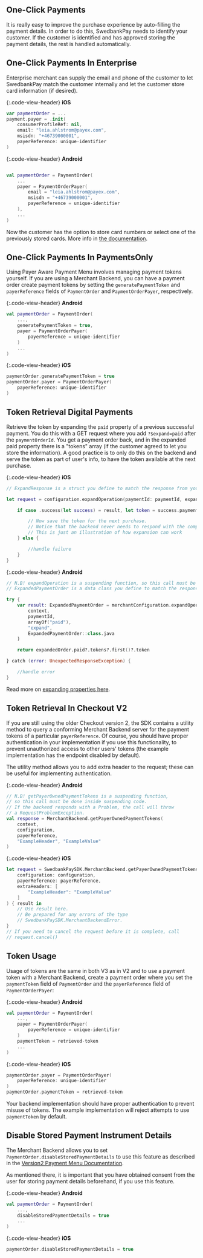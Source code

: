 ## One-Click Payments

It is really easy to improve the purchase experience by auto-filling the payment
details. In order to do this, SwedbankPay needs to identify your customer. If
the customer is identified and has approved storing the payment details, the
rest is handled automatically.

## One-Click Payments In Enterprise

Enterprise merchant can supply the email and phone of the customer to let
SwedbankPay match the customer internally and let the customer store card
information (if desired).

{:.code-view-header}
**iOS**

```swift
var paymentOrder = ...
payment.payer = .init(
    consumerProfileRef: nil,
    email: "leia.ahlstrom@payex.com",
    msisdn: "+46739000001",
    payerReference: unique-identifier
)

```

{:.code-view-header}
**Android**

```kotlin

val paymentOrder = PaymentOrder(
    ...
    payer = PaymentOrderPayer(
        email = "leia.ahlstrom@payex.com",
        msisdn = "+46739000001",
        payerReference = unique-identifier
    ),
    ...
)
```

Now the customer has the option to store card numbers or select one of the
previously stored cards. More info in [the documentation][enterprise-payer-ref].

## One-Click Payments In PaymentsOnly

Using Payer Aware Payment Menu involves managing payment tokens yourself. If
you are using a Merchant Backend, you can have a payment order create payment
tokens by setting the `generatePaymentToken` and `payerReference` fields of
`PaymentOrder` and `PaymentOrderPayer`, respectively.

{:.code-view-header}
**Android**

```kotlin
val paymentOrder = PaymentOrder(
    ...,
    generatePaymentToken = true,
    payer = PaymentOrderPayer(
        payerReference = unique-identifier
    )
    ...
)
```

{:.code-view-header}
**iOS**

```swift
paymentOrder.generatePaymentToken = true
paymentOrder.payer = PaymentOrderPayer(
    payerReference: unique-identifier
)
```

## Token Retrieval Digital Payments

Retrieve the token by expanding the `paid` property of a previous successful
payment. You do this with a GET request where you add `?$expand=paid` after the
`paymentOrderId`. You get a payment order back, and in the expanded paid
property there is a "tokens" array (if the customer agreed to let you store the
information). A good practice is to only do this on the backend and serve the
token as part of user's info, to have the token available at the next purchase.

{:.code-view-header}
**iOS**

```swift
// ExpandResponse is a struct you define to match the response from your server, since you will want to adapt it to your needs.

let request = configuration.expandOperation(paymentId: paymentId, expand: [.paid], endpoint: "expand") { (result: Result<ExpandResponse, Error>) in

    if case .success(let success) = result, let token = success.paymentOrder.paid?.tokens.first?.token {

        // Now save the token for the next purchase.
        // Notice that the backend never needs to respond with the complete expanded PaymentOrder.
        // This is just an illustration of how expansion can work
    } else {

        //handle failure
    }
}

```

{:.code-view-header}
**Android**

```kotlin
// N.B! expandOperation is a suspending function, so this call must be done inside suspending code.
// ExpandedPaymentOrder is a data class you define to match the response from your server, since you will want to adapt it to your needs.

try {
    var result: ExpandedPaymentOrder = merchantConfiguration.expandOperation(
        context,
        paymentId,
        arrayOf("paid"),
        "expand",
        ExpandedPaymentOrder::class.java
    )

    return expandedOrder.paid?.tokens?.first()?.token

} catch (error: UnexpectedResponseException) {

    //handle error
}
```

Read more on [expanding properties here][expanding_properties].

## Token Retrieval In Checkout V2

If you are still using the older Checkout version 2, the SDK contains a utility
method to query a conforming Merchant Backend server for the payment tokens of a
particular `payerReference`. Of course, you should have proper authentication in
your implementation if you use this functionality, to prevent unauthorized
access to other users' tokens (the example implementation has the endpoint
disabled by default).

The utility method allows you to add extra header to the request; these can
be useful for implementing authentication.

{:.code-view-header}
**Android**

```kotlin
// N.B! getPayerOwnedPaymentTokens is a suspending function,
// so this call must be done inside suspending code.
// If the backend responds with a Problem, the call will throw
// a RequestProblemException.
val response = MerchantBackend.getPayerOwnedPaymentTokens(
    context,
    configuration,
    payerReference,
    "ExampleHeader", "ExampleValue"
)
```

{:.code-view-header}
**iOS**

```swift
let request = SwedbankPaySDK.MerchantBackend.getPayerOwnedPaymentTokens(
    configuration: configuration,
    payerReference: payerReference,
    extraHeaders: [
        "ExampleHeader": "ExampleValue"
    ]
) { result in
    // Use result here.
    // Be prepared for any errors of the type
    // SwedbankPaySDK.MerchantBackendError.
}
// If you need to cancel the request before it is complete, call
// request.cancel()
```

## Token Usage

Usage of tokens are the same in both V3 as in V2 and to use a payment token with
a Merchant Backend, create a payment order where you set the `paymentToken`
field of `PaymentOrder` and the `payerReference` field of `PaymentOrderPayer`:

{:.code-view-header}
**Android**

```kotlin
val paymentOrder = PaymentOrder(
    ...,
    payer = PaymentOrderPayer(
        payerReference = unique-identifier
    )
    paymentToken = retrieved-token
    ...
)
```

{:.code-view-header}
**iOS**

```swift
paymentOrder.payer = PaymentOrderPayer(
    payerReference: unique-identifier
)
paymentOrder.paymentToken = retrieved-token
```

Your backend implementation should have proper authentication to prevent misuse
of tokens. The example implementation will reject attempts to use
`paymentToken` by default.

## Disable Stored Payment Instrument Details

The Merchant Backend allows you to set
`PaymentOrder.disableStoredPaymentDetails` to use this feature as described
in the [Version2 Payment Menu Documentation][add-stored-details].

As mentioned there, it is important that you have obtained consent from the
user for storing payment details beforehand, if you use this feature.

{:.code-view-header}
**Android**

```kotlin
val paymentOrder = PaymentOrder(
    ...,
    disableStoredPaymentDetails = true
    ...
)
```

{:.code-view-header}
**iOS**

```swift
paymentOrder.disableStoredPaymentDetails = true
```

[add-stored-details]: /old-implementations/payment-menu-v2/features/optional/payer-aware-payment-menu#add-stored-payment-instrument-details
[enterprise-payer-ref]: https://developer.swedbankpay.com/old-implementations/enterprise/features/optional/enterprise-payer-reference
[expanding_properties]: https://developer.swedbankpay.com/checkout-v3/get-started/fundamental-principles#expansion
